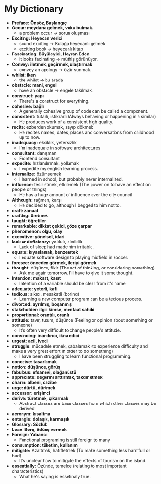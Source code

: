 # My Dictionary

- **Preface: Önsöz, Başlangıç**
- **Occur: meydana gelmek, vuku bulmak.**
  - a problem occur -> sorun oluşması
- **Exciting: Heyecan verici**
  - sound exciting -> Kulağa heyecanlı gelmek
  - exciting book -> heyecanlı kitap
- **Fascinating: Büyüleyici, Hayran Eden**
  - it looks facinating -> müthiş görünüyor.
- **Convey: iletmek, geçirmek, ulaştırmak**
  - convey an apology -> özür sunmak.
- **whilst: iken**
  - the whilst -> bu arada
- **obstacle: mani, engel**
  - have an obstacle -> engele takılmak.
- **construct: yapı**
  - There's a construct for everything.
- **cohesive: bağlı**
  - A generally cohesive group of code can be called a component.
- **consistent:** tutarlı, istikrarlı (Always behaving or happening in a similar)
  - He produces work of a consistent high quality.
- **recite:** ezberden okumak, sayıp dökmek
  - He recites names, dates, places and conversations from childhood up to now.
- **inadequacy:** eksiklik, yetersizlik
  - I'm inadequate in software architectures
- **consultant:** danışman
  - Frontend consultant
- **expedite:** hızlandırmak, yollamak
  - I expedite my english learning process.
- **internalize:** özümsemek
  - I learned in school, but probably never internalized.
- **influence:** tesir etmek, etkilemek (The power on to have an effect on people or things)
  - He has a huge amount of influence over the city council
- **Although:** rağmen, karşı
  - He decided to go, although I begged to him not to.
- **craft: zanaat**
- **crafting: üretmek**
- **taught: öğretilen**
- **remarkable: dikkat çekici, göze çarpan**
- **phenomenon: olgu, olay**
- **executive: yönetsel, idari**
- **lack or deficiency:** yokluk, eksiklik
  - Lack of sleep had made him irritable.
- **equate: kıyaslamak, benzemtek**
  - I equate software design to playing midfield in soccer.
- **foresee: önceden görmek, ileriyi görmek**
- **thought**: düşünce, fikir (The act of thinking, or considering something)
  - Ask me again tomorrow. I'll have to give it some thought.
- **Intention: maksat, kasıt**
  - Intention of a variable should be clear from it's name
- **adequate: yeterli, kafi**
- **tedious:** sıkıcı, meşakatli (boring)
  - Learning a new computer program can be a tedious process.
- **divorced: ayrılmış, boşanmış**
- **stakeholder: ilgili kimse, menfaat sahibi**
- **proportional: orantılı, oranlı**
- **attitude:** tavır, tutum, düşünce (Feeling or opinion about something or someone)
  - It's often very difficult to change people's attitude.
- **convincing: inandırıcı, ikna edici**
- **urgent: acil, ivedi**
- **struggle**: mücadele etmek, çabalamak (to experience difficulty and make a very great effort in order to do something)
  - I have been struggling to learn functional programming.
- **conceive: tasarlamak**
- **notion: düşünce, görüş**
- **fabulous: efsanevi, olağanüstü**
- **appreciate: değerini arttırmak, takdir etmek**
- **charm: albeni, cazibe**
- **urge: dürtü, dürtmek**
- **accessor: erişimci**
- **derive: türetmek, çıkarmak**
  - Abstract classes are base classes from which other classes may be derived
- **acronym: kısaltma**
- **entangle: dolaşık, karmaşık**
- **Glossary: Sözlük**
- **Loan: Borç, ödünç vermek**
- **Foreign: Yabancı**
  - Functional programing is still foreign to many
- **consumption: tüketim, kullanım**
- **mitigate:** Azaltmak, hafifletmek (To make something less harmfull or bad)
  - It's unclear how to mitigate the effects of tourism on the island.
- **essentially:** Özünde, temelde (relating to most important characteristics)
  - What he's saying is essetinaly true.
